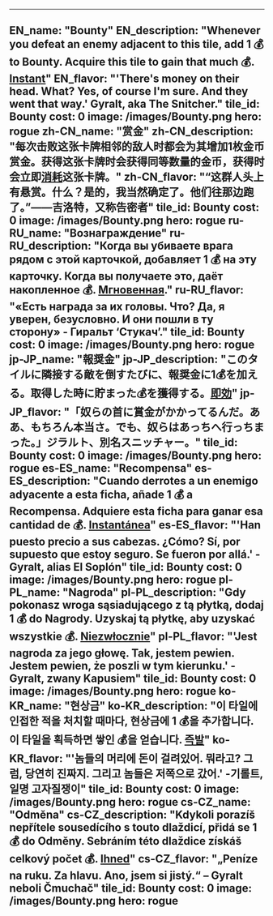 ---

EN_name: "Bounty"
EN_description: "Whenever you defeat an enemy adjacent to this tile, add 1 💰 to Bounty. Acquire this tile to gain that much 💰. <u><u>Instant</u></u>"
EN_flavor: "'There's money on their head. What? Yes, of course I'm sure. And they went that way.' Gyralt, aka The Snitcher."
tile_id: Bounty
cost: 0
image: /images/Bounty.png
hero: rogue
zh-CN_name: "赏金"
zh-CN_description: "每次击败这张卡牌相邻的敌人时都会为其增加1枚金币赏金。获得这张卡牌时会获得同等数量的金币，获得时会立即<u>消耗</u>这张卡牌。"
zh-CN_flavor: "“这群人头上有悬赏。什么？是的，我当然确定了。他们往那边跑了。”——吉洛特，又称告密者"
tile_id: Bounty
cost: 0
image: /images/Bounty.png
hero: rogue
ru-RU_name: "Вознаграждение"
ru-RU_description: "Когда вы убиваете врага рядом с этой карточкой, добавляет 1 💰 на эту карточку. Когда вы получаете это, даёт накопленное 💰. <u><u>Мгновенная</u></u>."
ru-RU_flavor: "«Есть награда за их головы. Что? Да, я уверен, безусловно. И они пошли в ту сторону» - Гиральт ‘Стукач’."
tile_id: Bounty
cost: 0
image: /images/Bounty.png
hero: rogue
jp-JP_name: "報奨金"
jp-JP_description: "このタイルに隣接する敵を倒すたびに、報奨金に1💰を加える。取得した時に貯まった💰を獲得する。<u><u>即効</u></u>"
jp-JP_flavor: "「奴らの首に賞金がかかってるんだ。ああ、もちろん本当さ。でも、奴らはあっちへ行っちまった。」ジラルト、別名スニッチャー。"
tile_id: Bounty
cost: 0
image: /images/Bounty.png
hero: rogue
es-ES_name: "Recompensa"
es-ES_description: "Cuando derrotes a un enemigo adyacente a esta ficha, añade 1 💰 a Recompensa. Adquiere esta ficha para ganar esa cantidad de 💰. <u><u>Instantánea</u></u>"
es-ES_flavor: "'Han puesto precio a sus cabezas. ¿Cómo? Sí, por supuesto que estoy seguro. Se fueron por allá.' - Gyralt, alias El Soplón"
tile_id: Bounty
cost: 0
image: /images/Bounty.png
hero: rogue
pl-PL_name: "Nagroda"
pl-PL_description: "Gdy pokonasz wroga sąsiadującego z tą płytką, dodaj 1 💰 do Nagrody. Uzyskaj tą płytkę, aby uzyskać wszystkie 💰. <u><u>Niezwłocznie</u></u>"
pl-PL_flavor: "'Jest nagroda za jego głowę. Tak, jestem pewien. Jestem pewien, że poszli w tym kierunku.' - Gyralt, zwany Kapusiem"
tile_id: Bounty
cost: 0
image: /images/Bounty.png
hero: rogue
ko-KR_name: "현상금"
ko-KR_description: "이 타일에 인접한 적을 처치할 때마다, 현상금에 1 💰을 추가합니다. 이 타일을 획득하면 쌓인 💰을 얻습니다. <u><u>즉발</u></u>"
ko-KR_flavor: "'놈들의 머리에 돈이 걸려있어. 뭐라고? 그럼, 당연히 진짜지. 그리고 놈들은 저쪽으로 갔어.' -기롤트, 일명 고자질쟁이"
tile_id: Bounty
cost: 0
image: /images/Bounty.png
hero: rogue
cs-CZ_name: "Odměna"
cs-CZ_description: "Kdykoli porazíš nepřítele sousedícího s touto dlaždicí, přidá se 1 💰 do Odměny. Sebráním této dlaždice získáš celkový počet 💰. <u><u>Ihned</u></u>"
cs-CZ_flavor: "„Peníze na ruku. Za hlavu. Ano, jsem si jistý.“ – Gyralt neboli Čmuchač"
tile_id: Bounty
cost: 0
image: /images/Bounty.png
hero: rogue
---